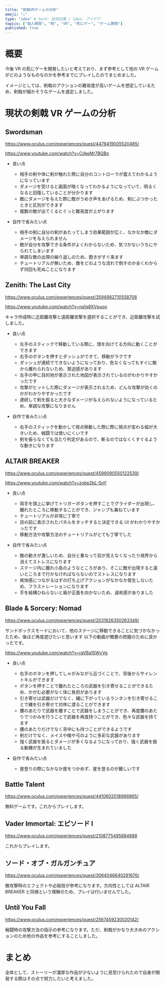 ```yaml
---
title: "剣戟VRゲームの分析"
emoji: "⚔"
type: "idea" # tech: 技術記事 / idea: アイデア
topics: ["個人開発", "剣", "VR", "死にゲー", "ゲーム開発"]
published: true
---
```


# 概要

今後 VR の死にゲーを開発したいと考えており、まず参考として他の VR ゲームがどのようなものなのかを参考までにプレイしたのでまとめました。

イメージとしては、剣戟のアクションの難易度が高いゲームを想定しているため、剣戟が細かそうなゲームを選定しました。

# 現状の剣戟 VR ゲームの分析

## Swordsman

https://www.oculus.com/experiences/quest/4478419005520485/

https://www.youtube.com/watch?v=CiAwMr7BQBo

- 良い点

  - 相手の剣や体に剣が触れた際に自分のコントローラが震えてわかるようになっています
  - ダメージを受けると画面が暗くなってわかるようになっていて、明るくなると回復していることが分かります
  - 敵にダメージを与えた際に敵がうめき声をあげるため、剣にぶつかったときと区別ができます
  - 複数の敵が出てくるとぐっと難易度が上がります

- 自作で省みたい点

  - 相手の剣に自分の剣があたってしまう効果範囲が広く、なかなか敵にダメージを与えられません
  - 敵が自分を攻撃できる条件がよくわからないため、気づかないうちにやられてしまいます
  - 単調な敵の出現の繰り返しのため、飽きがすぐ来ます
  - チュートリアルが無いため、敵をどのような流れで倒すのか全くわからず何回も死ぬことになります

## Zenith: The Last City

https://www.oculus.com/experiences/quest/3594982710558708

https://www.youtube.com/watch?v=na1q8XVpuoo

キャラ作成時に近距離攻撃と遠距離攻撃を選択することができ、近距離攻撃を試しました。

- 良い点

  - 左手のスティックで移動している際に、頭を向けてる方向に動くことができます
  - 右手のボタンを押すとダッシュができて、移動がラクです
  - ダッシュが連続でできないようになっており、危なくなってもすぐに敵から離れられないため、緊迫感があります
  - 左手の甲に目的地が表示された地図が表示されているのがわかりやすかったです
  - 攻撃がヒットした際にダメージが表示されるため、どんな攻撃が効くのかがわかりやすかったです
  - 連続して剣を振ると大きなダメージが与えられないようになっているため、単調な攻撃になりません

- 自作で省みたい点

  - 右手のスティックを動かして視点移動した際に際に視点が変わる幅が大きいため、戦闘では使いにくいです
  - 剣を振らなくても当たり判定があるので、斬るのではなくくすぐるような動きになります

## ALTAIR BREAKER

https://www.oculus.com/experiences/quest/4599090550122539/

https://www.youtube.com/watch?v=zobp2bL-SnY

- 良い点

  - 両手を頭上に挙げてトリガーボタンを押すことでグライダーが出現し、離れたところに移動することができ、ジャンプも兼ねています
  - チュートリアルが非常に丁寧で
  - 目の前に表示されたパネルをタッチすると決定できる UI がわかりやすかったです
  - 移動方法や攻撃方法のチュートリアルがとても丁寧でした

- 自作で省みたい点

  - 敵の動きが激しいため、自分と重なって前が見えなくなったり視界から消えてストレスになります
  - ステージ内に離れ小島のようなところがあり、そこに敵が出現すると遠いところまで行かなければならないのでストレスになります
  - 爽快感につながるはずの打ち上げアクションがなかなか発生しないため、フラストレーションになります
  - 手を結構ひねらないと盾が正面を向かないため、違和感がありました

## Blade & Sorcery: Nomad

https://www.oculus.com/experiences/quest/2031826350263349/

サンドボックスモードにおいて、他のステージに移動できることに気づかなかったため、後ほど再度遊びたいと思います
以下の動画が概要の把握のために良かったです。

https://www.youtube.com/watch?v=raVBa1SWvVg

- 良い点

  - 右手のボタンを押してしゃがみながら近づくことで、背後からサイレントキルができます
  - ボタンを押すことで離れたところの武器を引き寄せることができるため、かがむ必要がなく体に負担があります
  - 引き寄せは武器だけでなく、縄に下がっているランタンを引き寄せることで縄を引き寄せて対岸に渡ることができます
  - 腰のあたりで武器を離すことで武器をしまうことができ、再度腰のあたりでつかみを行うことで武器を再度持つことができ、色々な武器を持てます
  - 腰のあたりだけでなく背中にも持つことができるようです
  - 剣だけでなく、メイスや槍や弓のように多彩な武器があります
  - 強く武器を振るとダメージが多くなるようになっており、強く武器を振る動機が生まれていました

- 自作で省みたい点

  - 崖登りの際になかなか崖をつかめず、崖を登るのが難しいです

## Battle Talent

https://www.oculus.com/experiences/quest/4410602018966965/

無料ゲームです。これからプレイします。

## Vader Immortal: エピソード I

https://www.oculus.com/experiences/quest/2108775495884888

これからプレイします。

## ソード・オブ・ガルガンチュア

https://www.oculus.com/experiences/quest/3064046640291676/

敵攻撃時のエフェクトや必殺技が参考になります。方向性としては ALTAIR BREAKER と同様という理解のため、プレイは行いませんでした。

## Until You Fall

https://www.oculus.com/experiences/quest/2567459230020142/

戦闘時の攻撃方法の指示の参考になります。ただ、剣戟がかなり大きめのアクションのため他の作品を参考にすることしました。

# まとめ

全体として、ストーリーが濃厚な作品が少ないように見受けられたので自身が開発する際はその点で努力したいと考えました。
